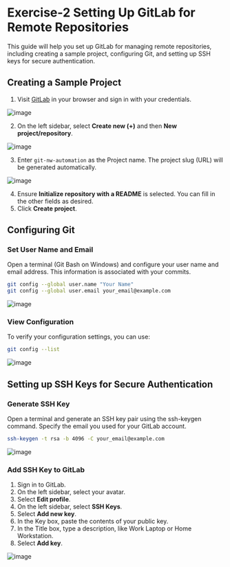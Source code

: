 # Exercise-2 Setting Up GitLab for Remote Repositories

This guide will help you set up GitLab for managing remote repositories, including creating a sample project, configuring Git, and setting up SSH keys for secure authentication.

## Creating a Sample Project

1. Visit [GitLab](https://gitlab.com/users/sign_in) in your browser and sign in with your credentials.

![image](https://github.com/Onemind-Services-LLC/naf/assets/132569101/38eb5716-3d7e-483a-9258-d73c702ace60)

2. On the left sidebar, select **Create new (+)** and then **New project/repository**.
   
![image](https://github.com/Onemind-Services-LLC/naf/assets/132569101/f7871d9d-d521-43c8-96ff-9f3bc840cd10)

3. Enter `git-nw-automation` as the Project name. The project slug (URL) will be generated automatically.

![image](https://github.com/Onemind-Services-LLC/naf/assets/132569101/1a1e68f8-dcd4-40ff-95e4-bf7494c27948)

4. Ensure **Initialize repository with a README** is selected. You can fill in the other fields as desired.
5. Click **Create project**.

## Configuring Git

### Set User Name and Email

Open a terminal (Git Bash on Windows) and configure your user name and email address. This information is associated with your commits.

```bash
git config --global user.name "Your Name"
git config --global user.email your_email@example.com
```
![image](https://github.com/Onemind-Services-LLC/naf/assets/132569101/ff35f020-4d8a-4d2c-a027-cd516471cae7)


### View Configuration

To verify your configuration settings, you can use:

```bash
git config --list
```

![image](https://github.com/Onemind-Services-LLC/naf/assets/132569101/20a63428-a8fc-4856-a44d-ad1b3bcb069b)


## Setting up SSH Keys for Secure Authentication

### Generate SSH Key

Open a terminal and generate an SSH key pair using the ssh-keygen command. Specify the email you used for your GitLab account.

```bash
ssh-keygen -t rsa -b 4096 -C your_email@example.com
```
![image](https://github.com/Onemind-Services-LLC/naf/assets/132569101/9aa9bbb1-9403-4ff4-9b8a-e85af9e0ce62)


### Add SSH Key to GitLab

1. Sign in to GitLab.
2. On the left sidebar, select your avatar.
3. Select **Edit profile**.
4. On the left sidebar, select **SSH Keys**.
5. Select **Add new key**.
6. In the Key box, paste the contents of your public key.
7. In the Title box, type a description, like Work Laptop or Home Workstation.
8. Select **Add key**.

![image](https://github.com/Onemind-Services-LLC/naf/assets/132569101/45d5e76c-85dc-40b5-a949-1c2d24cacc34)
